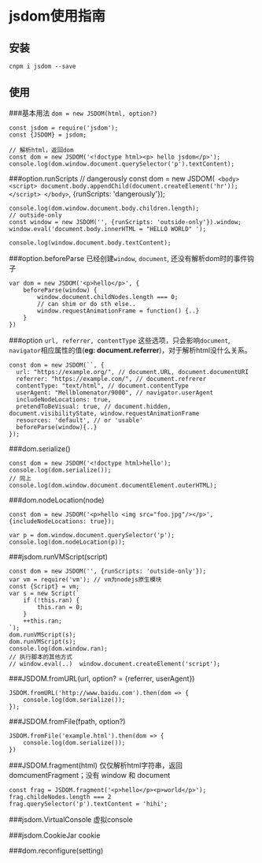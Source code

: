 jsdom使用指南
===

安装
---

    cnpm i jsdom --save

使用
---

###基本用法
`dom = new JSDOM(html, option?)`

    const jsdom = require('jsdom');
    const {JSDOM} = jsdom;

    // 解析html，返回dom
    const dom = new JSDOM('<!doctype html><p> hello jsdom</p>');
    console.log(dom.window.document.querySelector('p').textContent);

###option.runScripts
    // dangerously
    const dom = new JSDOM(`
    <body>
        <script>
            document.body.appendChild(document.createElement('hr'));
        </script>
    </body>`, {runScripts: 'dangerously'});

    console.log(dom.window.document.body.children.length);
    // outside-only
    const window = new JSDOM('', {runScripts: 'outside-only'}).window;
    window.eval('document.body.innerHTML = "HELLO WORLD" ');
    
    console.log(window.document.body.textContent);

###option.beforeParse
已经创建`window`, `document`, 还没有解析dom时的事件钩子

    var dom = new JSDOM('<p>hello</p>', {
        beforeParse(window) {
            window.document.childNodes.length === 0;
            // can shim or do sth else..
            window.requestAnimationFrame = function() {..} 
        }
    })

###option
`url, referrer, contentType` 这些选项，只会影响`document`, `navigator`相应属性的值(**eg: document.referrer**)，对于解析html没什么关系。

    const dom = new JSDOM(``, {
      url: "https://example.org/", // document.URL, document.documentURI
      referrer: "https://example.com/", // document.refrerer
      contentType: "text/html", // document.contentType
      userAgent: "Mellblomenator/9000", // navigator.userAgent
      includeNodeLocations: true,
      pretendToBeVisual: true, // document.hidden, document.visibilityState, window.requestAnimationFrame
      resources: 'default', // or 'usable'
      beforeParse(window){..}
    });



###dom.serialize()

    const dom = new JSDOM('<!doctype html>hello');
    console.log(dom.serialize());
    // 同上
    console.log(dom.window.document.documentElement.outerHTML);

###dom.nodeLocation(node)

    const dom = new JSDOM('<p>hello <img src="foo.jpg"/></p>', {includeNodeLocations: true});

    var p = dom.window.document.querySelector('p');
    console.log(dom.nodeLocation(p));

###jsdom.runVMScript(script)

    const dom = new JSDOM('', {runScripts: 'outside-only'});
    var vm = require('vm'); // vm为nodejs原生模块
    const {Script} = vm;
    var s = new Script(`
        if (!this.ran) {
            this.ran = 0;
        }
        ++this.ran;
    `);
    dom.runVMScript(s);
    dom.runVMScript(s);
    console.log(dom.window.ran);
    // 执行脚本的其他方式
    // window.eval(..)  window.document.createElement('script');

###JSDOM.fromURL(url, option? = {referrer, userAgent})

    
    JSDOM.fromURL('http://www.baidu.com').then(dom => {
        console.log(dom.serialize());
    });

###JSDOM.fromFile(fpath, option?)

    JSDOM.fromFile('example.html').then(dom => {
        console.log(dom.serialize());
    })

###JSDOM.fragment(html)
仅仅解析html字符串，返回domcumentFragment；没有 window 和 document

    const frag = JSDOM.fragment('<p>hello</p><p>world</p>');
    frag.childeNodes.length === 2
    frag.querySelector('p').textContent = 'hihi';


###jsdom.VirtualConsole
虚拟console

###jsdom.CookieJar
cookie

###dom.reconfigure(setting)

